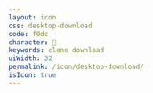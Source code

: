 ```yaml
---
layout: icon
css: desktop-download
code: f0dc
character: 
keywords: clone download
uiWidth: 32
permalink: /icon/desktop-download/
isIcon: true
---
```

